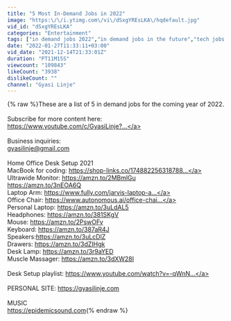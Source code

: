 ```yaml
---
title: "5 Most In-Demand Jobs in 2022"
image: "https:\/\/i.ytimg.com\/vi\/dSxgYREsLKA\/hqdefault.jpg"
vid_id: "dSxgYREsLKA"
categories: "Entertainment"
tags: ["in demand jobs 2022","in demand jobs in the future","tech jobs without coding"]
date: "2022-01-27T11:33:11+03:00"
vid_date: "2021-12-14T21:33:01Z"
duration: "PT11M15S"
viewcount: "109843"
likeCount: "3938"
dislikeCount: ""
channel: "Gyasi Linje"
---
```

{% raw %}These are a list of 5 in demand jobs for the coming year of 2022.<br /><br />Subscribe for more content here:<br /><a rel="nofollow" target="blank" href="https://www.youtube.com/c/GyasiLinje?​​...">https://www.youtube.com/c/GyasiLinje?​​...</a><br /><br />Business inquiries:<br />gyasilinje@gmail.com<br /><br />Home Office Desk Setup 2021<br />MacBook for coding: <a rel="nofollow" target="blank" href="https://shop-links.co/174882256318788...">https://shop-links.co/174882256318788...</a><br />Ultrawide Monitor: <a rel="nofollow" target="blank" href="https://amzn.to/2MBmlGu">https://amzn.to/2MBmlGu</a><br /><a rel="nofollow" target="blank" href="https://amzn.to/3nEOA6Q">https://amzn.to/3nEOA6Q</a><br />Laptop Arm: <a rel="nofollow" target="blank" href="https://www.fully.com/jarvis-laptop-a...">https://www.fully.com/jarvis-laptop-a...</a><br />Office Chair: <a rel="nofollow" target="blank" href="https://www.autonomous.ai/office-chai​​...">https://www.autonomous.ai/office-chai​​...</a> <br />Personal Laptop: <a rel="nofollow" target="blank" href="https://amzn.to/3uLdAL5">https://amzn.to/3uLdAL5</a><br />Headphones: <a rel="nofollow" target="blank" href="https://amzn.to/381SKgV">https://amzn.to/381SKgV</a><br />Mouse: <a rel="nofollow" target="blank" href="https://amzn.to/2PswOFv">https://amzn.to/2PswOFv</a><br />Keyboard: <a rel="nofollow" target="blank" href="https://amzn.to/387aR4J">https://amzn.to/387aR4J</a><br />Speakers: ​<a rel="nofollow" target="blank" href="https://amzn.to/3uLcDlZ">https://amzn.to/3uLcDlZ</a><br />Drawers: <a rel="nofollow" target="blank" href="https://amzn.to/3dZIHgk">https://amzn.to/3dZIHgk</a><br />Desk Lamp: <a rel="nofollow" target="blank" href="https://amzn.to/3r9aYED">https://amzn.to/3r9aYED</a><br />Muscle Massager: <a rel="nofollow" target="blank" href="https://amzn.to/3dXW28I">https://amzn.to/3dXW28I</a><br /><br />Desk Setup playlist: <a rel="nofollow" target="blank" href="https://www.youtube.com/watch?v=-qWnN...">https://www.youtube.com/watch?v=-qWnN...</a><br /><br />PERSONAL SITE: <a rel="nofollow" target="blank" href="https://gyasilinje.com​​">https://gyasilinje.com​​</a><br /><br />MUSIC<br /><a rel="nofollow" target="blank" href="https://epidemicsound.com">https://epidemicsound.com</a>{% endraw %}
